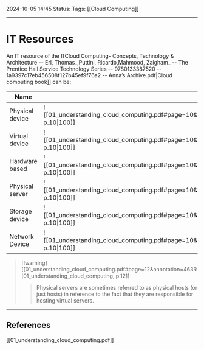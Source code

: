2024-10-05 14:45
Status: 
Tags: [[Cloud Computing]]
___
# IT Resources

An IT resource of the [[Cloud Computing- Concepts, Technology & Architecture -- Erl, Thomas_,Puttini, Ricardo,Mahmood, Zaigham_ -- The Prentice Hall Service Technology Series -- 9780133387520 -- 1a9397c17eb456508f127b45ef9f76a2 -- Anna’s Archive.pdf|Cloud computing book]] can be:


| Name            | Symbol                                                                                                                           |     |
| --------------- | -------------------------------------------------------------------------------------------------------------------------------- | --- |
| Physical device | ![[01_understanding_cloud_computing.pdf#page=10&rect=132,248,195,325&color=yellow\|01_understanding_cloud_computing, p.10\|100]] |     |
| Virtual device  | ![[01_understanding_cloud_computing.pdf#page=10&rect=197,250,242,323&color=yellow\|01_understanding_cloud_computing, p.10\|100]] |     |
| Hardware based  | ![[01_understanding_cloud_computing.pdf#page=10&rect=246,250,295,323&color=yellow\|01_understanding_cloud_computing, p.10\|100]] |     |
| Physical server | ![[01_understanding_cloud_computing.pdf#page=10&rect=302,254,348,320&color=yellow\|01_understanding_cloud_computing, p.10\|100]] |     |
| Storage device  | ![[01_understanding_cloud_computing.pdf#page=10&rect=353,250,403,320&color=yellow\|01_understanding_cloud_computing, p.10\|100]] |     |
| Network Device  | ![[01_understanding_cloud_computing.pdf#page=10&rect=408,251,460,320&color=yellow\|01_understanding_cloud_computing, p.10\|100]] |     |



> [!warning] [[01_understanding_cloud_computing.pdf#page=12&annotation=463R|01_understanding_cloud_computing, p.12]]
> > Physical servers are sometimes referred to as physical hosts (or just hosts) in reference to the fact that they are responsible for hosting virtual servers.
> 
> 


___
## References
[[01_understanding_cloud_computing.pdf]]
